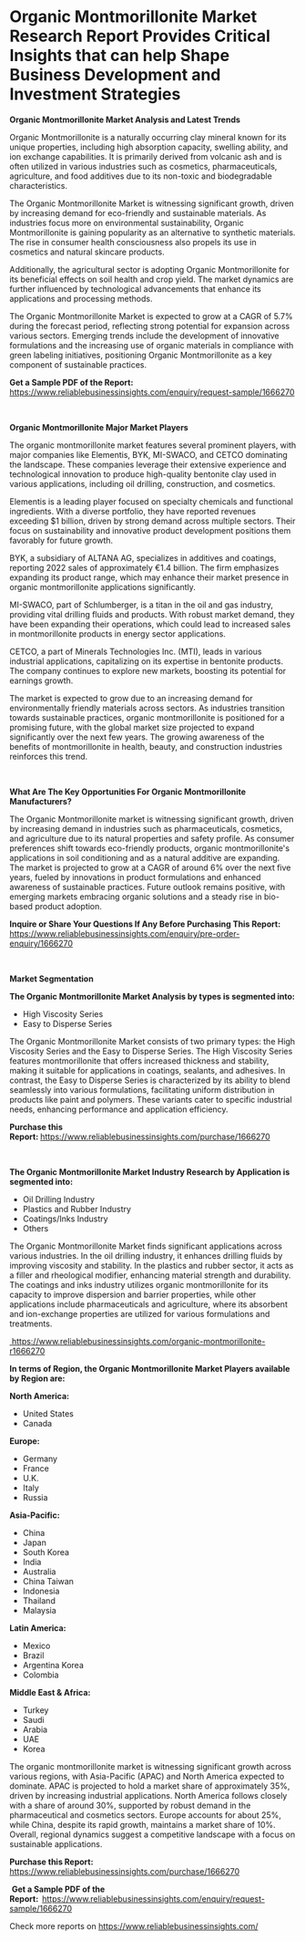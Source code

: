 <p><h1>Organic Montmorillonite Market Research Report Provides Critical Insights that can help Shape Business Development and Investment Strategies</h1></p><p><strong>Organic Montmorillonite Market Analysis and Latest Trends</strong></p>
<p><p>Organic Montmorillonite is a naturally occurring clay mineral known for its unique properties, including high absorption capacity, swelling ability, and ion exchange capabilities. It is primarily derived from volcanic ash and is often utilized in various industries such as cosmetics, pharmaceuticals, agriculture, and food additives due to its non-toxic and biodegradable characteristics.</p><p>The Organic Montmorillonite Market is witnessing significant growth, driven by increasing demand for eco-friendly and sustainable materials. As industries focus more on environmental sustainability, Organic Montmorillonite is gaining popularity as an alternative to synthetic materials. The rise in consumer health consciousness also propels its use in cosmetics and natural skincare products. </p><p>Additionally, the agricultural sector is adopting Organic Montmorillonite for its beneficial effects on soil health and crop yield. The market dynamics are further influenced by technological advancements that enhance its applications and processing methods. </p><p>The Organic Montmorillonite Market is expected to grow at a CAGR of 5.7% during the forecast period, reflecting strong potential for expansion across various sectors. Emerging trends include the development of innovative formulations and the increasing use of organic materials in compliance with green labeling initiatives, positioning Organic Montmorillonite as a key component of sustainable practices.</p></p>
<p><strong>Get a Sample PDF of the Report:&nbsp;</strong> <a href="https://www.reliablebusinessinsights.com/enquiry/request-sample/1666270?utm_campaign=3256&utm_medium=2&utm_source=Github&utm_content=ia&utm_term=02042025&utm_id=organic-montmorillonite">https://www.reliablebusinessinsights.com/enquiry/request-sample/1666270</a></p>
<p>&nbsp;</p>
<p><strong>Organic Montmorillonite Major Market Players</strong></p>
<p><p>The organic montmorillonite market features several prominent players, with major companies like Elementis, BYK, MI-SWACO, and CETCO dominating the landscape. These companies leverage their extensive experience and technological innovation to produce high-quality bentonite clay used in various applications, including oil drilling, construction, and cosmetics.</p><p>Elementis is a leading player focused on specialty chemicals and functional ingredients. With a diverse portfolio, they have reported revenues exceeding $1 billion, driven by strong demand across multiple sectors. Their focus on sustainability and innovative product development positions them favorably for future growth.</p><p>BYK, a subsidiary of ALTANA AG, specializes in additives and coatings, reporting 2022 sales of approximately €1.4 billion. The firm emphasizes expanding its product range, which may enhance their market presence in organic montmorillonite applications significantly.</p><p>MI-SWACO, part of Schlumberger, is a titan in the oil and gas industry, providing vital drilling fluids and products. With robust market demand, they have been expanding their operations, which could lead to increased sales in montmorillonite products in energy sector applications.</p><p>CETCO, a part of Minerals Technologies Inc. (MTI), leads in various industrial applications, capitalizing on its expertise in bentonite products. The company continues to explore new markets, boosting its potential for earnings growth.</p><p>The market is expected to grow due to an increasing demand for environmentally friendly materials across sectors. As industries transition towards sustainable practices, organic montmorillonite is positioned for a promising future, with the global market size projected to expand significantly over the next few years. The growing awareness of the benefits of montmorillonite in health, beauty, and construction industries reinforces this trend.</p></p>
<p>&nbsp;</p>
<p><strong>What Are The Key Opportunities For Organic Montmorillonite Manufacturers?</strong></p>
<p><p>The Organic Montmorillonite market is witnessing significant growth, driven by increasing demand in industries such as pharmaceuticals, cosmetics, and agriculture due to its natural properties and safety profile. As consumer preferences shift towards eco-friendly products, organic montmorillonite's applications in soil conditioning and as a natural additive are expanding. The market is projected to grow at a CAGR of around 6% over the next five years, fueled by innovations in product formulations and enhanced awareness of sustainable practices. Future outlook remains positive, with emerging markets embracing organic solutions and a steady rise in bio-based product adoption.</p></p>
<p><strong>Inquire or Share Your Questions If Any Before Purchasing This Report:</strong> <a href="https://www.reliablebusinessinsights.com/enquiry/pre-order-enquiry/1666270?utm_campaign=3256&utm_medium=2&utm_source=Github&utm_content=ia&utm_term=02042025&utm_id=organic-montmorillonite">https://www.reliablebusinessinsights.com/enquiry/pre-order-enquiry/1666270</a></p>
<p>&nbsp;</p>
<p><strong>Market Segmentation</strong></p>
<p><strong>The Organic Montmorillonite Market Analysis by types is segmented into:</strong></p>
<p><ul><li>High Viscosity Series</li><li>Easy to Disperse Series</li></ul></p>
<p><p>The Organic Montmorillonite Market consists of two primary types: the High Viscosity Series and the Easy to Disperse Series. The High Viscosity Series features montmorillonite that offers increased thickness and stability, making it suitable for applications in coatings, sealants, and adhesives. In contrast, the Easy to Disperse Series is characterized by its ability to blend seamlessly into various formulations, facilitating uniform distribution in products like paint and polymers. These variants cater to specific industrial needs, enhancing performance and application efficiency.</p></p>
<p><strong>Purchase this Report:&nbsp;</strong><a href="https://www.reliablebusinessinsights.com/purchase/1666270?utm_campaign=3256&utm_medium=2&utm_source=Github&utm_content=ia&utm_term=02042025&utm_id=organic-montmorillonite">https://www.reliablebusinessinsights.com/purchase/1666270</a></p>
<p>&nbsp;</p>
<p><strong>The Organic Montmorillonite Market Industry Research by Application is segmented into:</strong></p>
<p><ul><li>Oil Drilling Industry</li><li>Plastics and Rubber Industry</li><li>Coatings/Inks Industry</li><li>Others</li></ul></p>
<p><p>The Organic Montmorillonite Market finds significant applications across various industries. In the oil drilling industry, it enhances drilling fluids by improving viscosity and stability. In the plastics and rubber sector, it acts as a filler and rheological modifier, enhancing material strength and durability. The coatings and inks industry utilizes organic montmorillonite for its capacity to improve dispersion and barrier properties, while other applications include pharmaceuticals and agriculture, where its absorbent and ion-exchange properties are utilized for various formulations and treatments.</p></p>
<p><a href="https://www.reliablebusinessinsights.com/organic-montmorillonite-r1666270?utm_campaign=3256&utm_medium=2&utm_source=Github&utm_content=ia&utm_term=02042025&utm_id=organic-montmorillonite">&nbsp;https://www.reliablebusinessinsights.com/organic-montmorillonite-r1666270</a></p>
<p><strong>In terms of Region, the Organic Montmorillonite Market Players available by Region are:</strong></p>
<p>
    <p> <strong> North America: </strong>
        <ul>
            <li>United States</li>
            <li>Canada</li>
        </ul>
        </p> 
    <p> <strong> Europe: </strong>
        <ul>
            <li>Germany</li>
            <li>France</li>
            <li>U.K.</li>
            <li>Italy</li>
            <li>Russia</li>
        </ul>
        </p> 
    <p> <strong> Asia-Pacific: </strong>
        <ul>
            <li>China</li>
            <li>Japan</li>
            <li>South Korea</li>
            <li>India</li>
            <li>Australia</li>
            <li>China Taiwan</li>
            <li>Indonesia</li>
            <li>Thailand</li>
            <li>Malaysia</li>
        </ul>
        </p> 
    <p> <strong> Latin America: </strong>
        <ul>
            <li>Mexico</li>
            <li>Brazil</li>
            <li>Argentina Korea</li>
            <li>Colombia</li>
        </ul>
        </p> 
    <p> <strong> Middle East & Africa: </strong>
        <ul>
            <li>Turkey</li>
            <li>Saudi</li>
            <li>Arabia</li>
            <li>UAE</li>
            <li>Korea</li>
        </ul>
    </p>
    </p>
<p><p>The organic montmorillonite market is witnessing significant growth across various regions, with Asia-Pacific (APAC) and North America expected to dominate. APAC is projected to hold a market share of approximately 35%, driven by increasing industrial applications. North America follows closely with a share of around 30%, supported by robust demand in the pharmaceutical and cosmetics sectors. Europe accounts for about 25%, while China, despite its rapid growth, maintains a market share of 10%. Overall, regional dynamics suggest a competitive landscape with a focus on sustainable applications.</p></p>
<p><strong>Purchase this Report: </strong><a href="https://www.reliablebusinessinsights.com/purchase/1666270?utm_campaign=3256&utm_medium=2&utm_source=Github&utm_content=ia&utm_term=02042025&utm_id=organic-montmorillonite">https://www.reliablebusinessinsights.com/purchase/1666270</a></p>
<p>&nbsp;<strong>Get a Sample PDF of the Report:&nbsp;&nbsp;</strong><a href="https://www.reliablebusinessinsights.com/enquiry/request-sample/1666270?utm_campaign=3256&utm_medium=2&utm_source=Github&utm_content=ia&utm_term=02042025&utm_id=organic-montmorillonite">https://www.reliablebusinessinsights.com/enquiry/request-sample/1666270</a></p>
<p><strong></strong></p>
<p>Check more reports on <a href="https://www.reliablebusinessinsights.com/?utm_campaign=3256&utm_medium=2&utm_source=Github&utm_content=ia&utm_term=02042025&utm_id=organic-montmorillonite">https://www.reliablebusinessinsights.com/</a></p>
